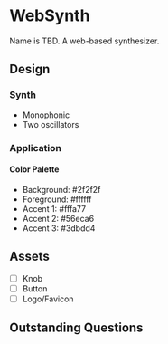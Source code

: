 # WebSynth

Name is TBD. A web-based synthesizer.

## Design

### Synth

- Monophonic
- Two oscillators

### Application

#### Color Palette

- Background: #2f2f2f
- Foreground: #ffffff
- Accent 1: #fffa77
- Accent 2: #56eca6
- Accent 3: #3dbdd4

## Assets

- [ ] Knob
- [ ] Button
- [ ] Logo/Favicon

## Outstanding Questions

